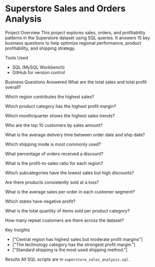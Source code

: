 # Superstore Sales and Orders Analysis

Project Overview
This project explores sales, orders, and profitability patterns in the Superstore dataset using SQL queries. It answers 15 key business questions to help optimize regional performance, product profitability, and shipping strategy.

Tools Used
- SQL (MySQL Workbench)
- GitHub for version control

Business Questions Answered
What are the total sales and total profit overall?

Which region contributes the highest sales?

Which product category has the highest profit margin?

Which month/quarter shows the highest sales trends?

Who are the top 10 customers by sales amount?

What is the average delivery time between order date and ship date?

Which shipping mode is most commonly used?

What percentage of orders received a discount?

What is the profit-to-sales ratio for each region?

Which subcategories have the lowest sales but high discounts?

Are there products consistently sold at a loss?

What is the average sales per order in each customer segment?

Which states have negative profit?

What is the total quantity of items sold per product category?

How many repeat customers are there across the dataset?


Key Insights
- ["Central region has highest sales but moderate profit margins"]
- ["The technology category has the strongest profit margin."]
- ["Standard shipping is the most used shipping method."]

Results
All SQL scripts are in `superstore_sales_analysis.sql`.

